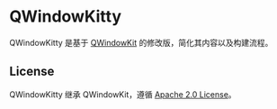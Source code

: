 # QWindowKitty

QWindowKitty 是基于 [QWindowKit](https://github.com/stdware/qwindowkit) 的修改版，简化其内容以及构建流程。

## License

QWindowKitty 继承 QWindowKit，遵循 [Apache 2.0 License](./LICENSE)。

